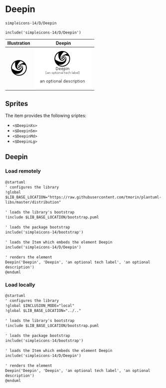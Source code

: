 # Deepin


```text
simpleicons-14/D/Deepin
```

```text
include('simpleicons-14/D/Deepin')
```



| Illustration | Deepin |
| :---: | :---: |
| ![illustration for Illustration](../../simpleicons-14/D/Deepin.png) | ![illustration for Deepin](../../simpleicons-14/D/Deepin.Local.png) |



## Sprites
The item provides the following sriptes:

- `<$DeepinXs>`
- `<$DeepinSm>`
- `<$DeepinMd>`
- `<$DeepinLg>`





## Deepin

### Load remotely
```plantuml
@startuml
' configures the library
!global $LIB_BASE_LOCATION="https://raw.githubusercontent.com/tmorin/plantuml-libs/master/distribution"

' loads the library's bootstrap
!include $LIB_BASE_LOCATION/bootstrap.puml

' loads the package bootstrap
include('simpleicons-14/bootstrap')

' loads the Item which embeds the element Deepin
include('simpleicons-14/D/Deepin')

' renders the element
Deepin('Deepin', 'Deepin', 'an optional tech label', 'an optional description')
@enduml
```

### Load locally
```plantuml
@startuml
' configures the library
!global $INCLUSION_MODE="local"
!global $LIB_BASE_LOCATION="../.."

' loads the library's bootstrap
!include $LIB_BASE_LOCATION/bootstrap.puml

' loads the package bootstrap
include('simpleicons-14/bootstrap')

' loads the Item which embeds the element Deepin
include('simpleicons-14/D/Deepin')

' renders the element
Deepin('Deepin', 'Deepin', 'an optional tech label', 'an optional description')
@enduml
```

